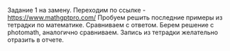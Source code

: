 Задание 1 на замену.
Переходим по ссылке - https://www.mathgptpro.com/
Пробуем решить последние примеры из тетрадки по математике. Сравниваем с ответом. Берем решение с photomath, аналогично сравниваем. 
Запись из тетрадки желательно отразить в отчете.
